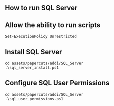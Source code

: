## How to run SQL Server

## Allow the ability to run scripts
`Set-ExecutionPolicy Unrestricted`

## Install SQL Server
```
cd assets/papercuts/addi/SQL_Server
.\sql_server_install.ps1
```

## Configure SQL User Permissions
```
cd assets/papercuts/addi/SQL_Server
.\sql_user_permissions.ps1

```
